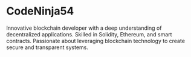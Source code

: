 # CodeNinja54
Innovative blockchain developer with a deep understanding of decentralized applications. Skilled in Solidity, Ethereum, and smart contracts. Passionate about leveraging blockchain technology to create secure and transparent systems.
